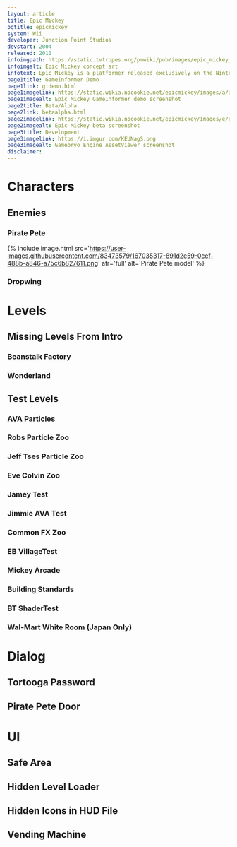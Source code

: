 ```yaml
---
layout: article
title: Epic Mickey
ogtitle: epicmickey
system: Wii
developer: Junction Point Studios
devstart: 2004
released: 2010
infoimgpath: https://static.tvtropes.org/pmwiki/pub/images/epic_mickey_nf.png
infoimgalt: Epic Mickey concept art
infotext: Epic Mickey is a platformer released exclusively on the Nintendo Wii. The game follows Mickey Mouse as he is dragged into a world of forgotten Disney characters, the Wasteland. He must defeat the Phantom Blot and escape Wasteland with the magic brush he stole from Yen Sid.
page1title: GameInformer Demo
page1link: gidemo.html
page1imagelink: https://static.wikia.nocookie.net/epicmickey/images/a/ac/25su1zt.jpg/revision/latest/scale-to-width-down/600?cb=20110913011045
page1imagealt: Epic Mickey GameInformer demo screenshot
page2title: Beta/Alpha
page2link: betaalpha.html
page2imagelink: https://static.wikia.nocookie.net/epicmickey/images/e/e1/Train_Station_beta.png/revision/latest?cb=20201214224626
page2imagealt: Epic Mickey beta screenshot
page3title: Development
page3imagelink: https://i.imgur.com/KEUNagS.png
page3imagealt: Gamebryo Engine AssetViewer screenshot
disclaimer:
---
```


# Characters

## Enemies

### Pirate Pete

{% include image.html src='https://user-images.githubusercontent.com/83473579/167035317-891d2e59-0cef-488b-a846-a75c6b827611.png' atr='full' alt='Pirate Pete model' %}

### Dropwing

# Levels

## Missing Levels From Intro

### Beanstalk Factory

### Wonderland

## Test Levels

### AVA Particles

### Robs Particle Zoo

### Jeff Tses Particle Zoo

### Eve Colvin Zoo

### Jamey Test

### Jimmie AVA Test

### Common FX Zoo

### EB VillageTest

### Mickey Arcade

### Building Standards

### BT ShaderTest

### Wal-Mart White Room (Japan Only)

# Dialog

## Tortooga Password

## Pirate Pete Door

# UI

## Safe Area

## Hidden Level Loader

## Hidden Icons in HUD File

## Vending Machine
